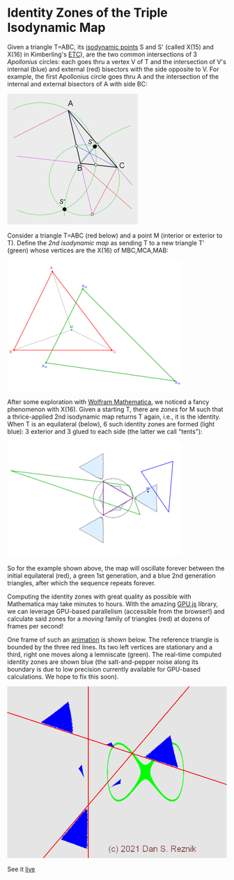 # Identity Zones of the Triple Isodynamic Map

Given a triangle T=ABC, its [isodynamic points](https://mathworld.wolfram.com/IsodynamicPoints.html) S and S' (called X(15) and X(16) in Kimberling's [ETC](https://faculty.evansville.edu/ck6/encyclopedia/ETC.html)), are the two common intersections of 3 *Apollonius* circles: each goes thru a vertex V of T and the intersection of V's internal (blue) and external (red) bisectors with the side opposite to V. For example, the first Apollonius circle goes thru A and the intersection of the internal and external bisectors of A with side BC:

<img src="construction.png" alt="alt text" width="300">

Consider a triangle T=ABC (red below) and a point M (interior or exterior to T). Define the *2nd isodynamic map* as sending T to a new triangle T' (green) whose vertices are the X(16) of MBC,MCA,MAB:

<img src="plotX16.png" alt="alt text" width="400">

After some exploration with [Wolfram Mathematica](https://www.wolfram.com/mathematica/), we noticed a fancy phenomenon with X(16). Given a starting T, there are *zones* for M such that a thrice-applied 2nd isodynamic map returns T again, i.e., it is the identity. When T is an equilateral (below), 6 such identity zones are formed (light blue): 3 exterior and 3 glued to each side (the latter we call "tents"):

<img src="mathematica.png" alt="alt text" width="400">

So for the example shown above, the map will oscillate forever between the initial equilateral (red), a green 1st generation, and a blue 2nd generation triangles, after which the sequence repeats forever.

Computing the identity zones with great quality as possible with Mathematica may take minutes to hours. With the amazing [GPU.js](gpu.rocks) library, we can leverage GPU-based parallelism (accessible from the browser!) and calculate said zones for a *moving* family of triangles (red) at dozens of frames per second!

One frame of such an [animation](https://dan-reznik.github.io/Isodynamic-Map-GPU/) is shown below. The reference triangle is bounded by the three red lines. Its two left vertices are stationary and a third, right one moves along a lemniscate (green). The real-time computed identity zones are shown blue (the salt-and-pepper noise along its boundary is due to low precision currently available for GPU-based calculations. We hope to fix this soon).

<img src="isodynamic.png" alt="alt text" width="600">

See it [live](https://dan-reznik.github.io/Isodynamic-Map-GPU/)
